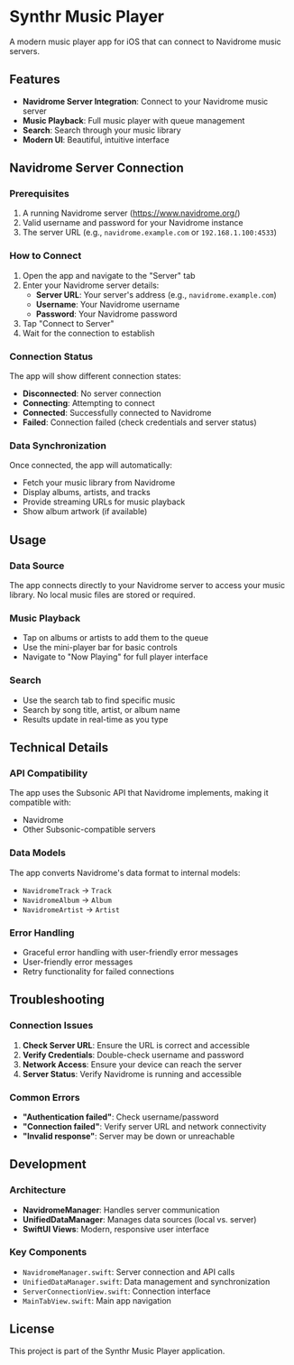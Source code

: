 # Synthr Music Player

A modern music player app for iOS that can connect to Navidrome music servers.

## Features

- **Navidrome Server Integration**: Connect to your Navidrome music server
- **Music Playback**: Full music player with queue management
- **Search**: Search through your music library
- **Modern UI**: Beautiful, intuitive interface

## Navidrome Server Connection

### Prerequisites

1. A running Navidrome server (https://www.navidrome.org/)
2. Valid username and password for your Navidrome instance
3. The server URL (e.g., `navidrome.example.com` or `192.168.1.100:4533`)

### How to Connect

1. Open the app and navigate to the "Server" tab
2. Enter your Navidrome server details:
   - **Server URL**: Your server's address (e.g., `navidrome.example.com`)
   - **Username**: Your Navidrome username
   - **Password**: Your Navidrome password
3. Tap "Connect to Server"
4. Wait for the connection to establish

### Connection Status

The app will show different connection states:
- **Disconnected**: No server connection
- **Connecting**: Attempting to connect
- **Connected**: Successfully connected to Navidrome
- **Failed**: Connection failed (check credentials and server status)

### Data Synchronization

Once connected, the app will automatically:
- Fetch your music library from Navidrome
- Display albums, artists, and tracks
- Provide streaming URLs for music playback
- Show album artwork (if available)

## Usage

### Data Source

The app connects directly to your Navidrome server to access your music library. No local music files are stored or required.

### Music Playback

- Tap on albums or artists to add them to the queue
- Use the mini-player bar for basic controls
- Navigate to "Now Playing" for full player interface

### Search

- Use the search tab to find specific music
- Search by song title, artist, or album name
- Results update in real-time as you type

## Technical Details

### API Compatibility

The app uses the Subsonic API that Navidrome implements, making it compatible with:
- Navidrome
- Other Subsonic-compatible servers

### Data Models

The app converts Navidrome's data format to internal models:
- `NavidromeTrack` → `Track`
- `NavidromeAlbum` → `Album`
- `NavidromeArtist` → `Artist`

### Error Handling

- Graceful error handling with user-friendly error messages
- User-friendly error messages
- Retry functionality for failed connections

## Troubleshooting

### Connection Issues

1. **Check Server URL**: Ensure the URL is correct and accessible
2. **Verify Credentials**: Double-check username and password
3. **Network Access**: Ensure your device can reach the server
4. **Server Status**: Verify Navidrome is running and accessible

### Common Errors

- **"Authentication failed"**: Check username/password
- **"Connection failed"**: Verify server URL and network connectivity
- **"Invalid response"**: Server may be down or unreachable

## Development

### Architecture

- **NavidromeManager**: Handles server communication
- **UnifiedDataManager**: Manages data sources (local vs. server)
- **SwiftUI Views**: Modern, responsive user interface

### Key Components

- `NavidromeManager.swift`: Server connection and API calls
- `UnifiedDataManager.swift`: Data management and synchronization
- `ServerConnectionView.swift`: Connection interface
- `MainTabView.swift`: Main app navigation

## License

This project is part of the Synthr Music Player application.
